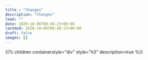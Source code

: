 ```yaml
---
title : "Changes"
description: "Changes"
lead: ""
date: 2020-10-06T08:48:23+00:00
lastmod: 2020-10-06T08:48:23+00:00
draft: false
images: []
---
```


{{% children containerstyle="div" style="h3" description=true %}}
